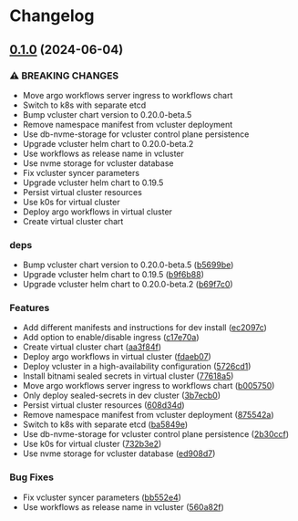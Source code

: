 # Changelog

## [0.1.0](https://github.com/garryod/release-workflows-please/compare/workflows-cluster-v0.0.1...workflows-cluster@v0.1.0) (2024-06-04)


### ⚠ BREAKING CHANGES

* Move argo workflows server ingress to workflows chart
* Switch to k8s with separate etcd
* Bump vcluster chart version to 0.20.0-beta.5
* Remove namespace manifest from vcluster deployment
* Use db-nvme-storage for vcluster control plane persistence
* Upgrade vcluster helm chart to 0.20.0-beta.2
* Use workflows as release name in vcluster
* Use nvme storage for vcluster database
* Fix vcluster syncer parameters
* Upgrade vcluster helm chart to 0.19.5
* Persist virtual cluster resources
* Use k0s for virtual cluster
* Deploy argo workflows in virtual cluster
* Create virtual cluster chart

### deps

* Bump vcluster chart version to 0.20.0-beta.5 ([b5699be](https://github.com/garryod/release-workflows-please/commit/b5699be1b27c974937c4f169db4661ea3ea1cb5d))
* Upgrade vcluster helm chart to 0.19.5 ([b9f6b88](https://github.com/garryod/release-workflows-please/commit/b9f6b88c700787dcd9b880aea3bfee81a11335a9))
* Upgrade vcluster helm chart to 0.20.0-beta.2 ([b69f7c0](https://github.com/garryod/release-workflows-please/commit/b69f7c0809275fb6bd4d0a12696da3b16606130d))


### Features

* Add different manifests and instructions for dev install ([ec2097c](https://github.com/garryod/release-workflows-please/commit/ec2097c6583c61d322f38e0dbb498a16f909dc8b))
* Add option to enable/disable ingress ([c17e70a](https://github.com/garryod/release-workflows-please/commit/c17e70adbeb14d5cacc5d70c4ed7997e72914783))
* Create virtual cluster chart ([aa3f84f](https://github.com/garryod/release-workflows-please/commit/aa3f84f1c31a062566a84134140708f1bf9a6d2a))
* Deploy argo workflows in virtual cluster ([fdaeb07](https://github.com/garryod/release-workflows-please/commit/fdaeb0738ef2fb8dae846f87bd0a76be2b1d88be))
* Deploy vcluster in a high-availability configuration ([5726cd1](https://github.com/garryod/release-workflows-please/commit/5726cd13880dae19005f4986429d18f97c9517b1))
* Install bitnami sealed secrets in virtual cluster ([77618a5](https://github.com/garryod/release-workflows-please/commit/77618a50b7713f5188cf58bfd07771b9ff83a727))
* Move argo workflows server ingress to workflows chart ([b005750](https://github.com/garryod/release-workflows-please/commit/b005750fbcbf167afcbbfec7e9a2a9b77e22bf8f))
* Only deploy sealed-secrets in dev cluster ([3b7ecb0](https://github.com/garryod/release-workflows-please/commit/3b7ecb0c066af566c3f70893d0f30492f3ee4dd8))
* Persist virtual cluster resources ([608d34d](https://github.com/garryod/release-workflows-please/commit/608d34d2968d94df1f08ca1ac46aa387df1c165c))
* Remove namespace manifest from vcluster deployment ([875542a](https://github.com/garryod/release-workflows-please/commit/875542a6ff7e4b2c1a7d77cb176badf5b5547746))
* Switch to k8s with separate etcd ([ba5849e](https://github.com/garryod/release-workflows-please/commit/ba5849ed4cbed786b9b8a0488fd9391e1c512c2c))
* Use db-nvme-storage for vcluster control plane persistence ([2b30ccf](https://github.com/garryod/release-workflows-please/commit/2b30ccf9e75b68232448cd8c5f442edf74855037))
* Use k0s for virtual cluster ([732b3e2](https://github.com/garryod/release-workflows-please/commit/732b3e27e5cc78c5a0e63312c213d2e8bc93952b))
* Use nvme storage for vcluster database ([ed908d7](https://github.com/garryod/release-workflows-please/commit/ed908d729942101f2c23f62f30caea14d5b73241))


### Bug Fixes

* Fix vcluster syncer parameters ([bb552e4](https://github.com/garryod/release-workflows-please/commit/bb552e4f87d108b48c71334224a22391912ef406))
* Use workflows as release name in vcluster ([560a82f](https://github.com/garryod/release-workflows-please/commit/560a82f42a7e7487552d5bff41b25b49911b1b35))
